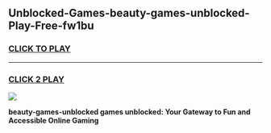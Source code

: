 
## Unblocked-Games-beauty-games-unblocked-Play-Free-fw1bu
<h3>
<a href="https://premium76.site?title=beauty-games-unblocked&ref=17A">CLICK TO PLAY</a></h3>
<hr>

<h3>
<a href="https://premium76.site?title=beauty-games-unblocked&ref=17A">CLICK 2 PLAY</a>
  
</h3>

<a href="https://premium76.site?title=beauty-games-unblocked&ref=17A"><img src="https://clearcache.store/games.png"></a>


**beauty-games-unblocked games unblocked: Your Gateway to Fun and Accessible Online Gaming**
